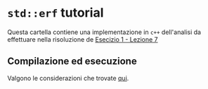 # `std::erf` tutorial

Questa cartella contiene una implementazione in `c++` dell'analisi da effettuare nella risoluzione de [Esecizio 1 - Lezione 7](https://virtuale.unibo.it/mod/resource/view.php?id=352271)

## Compilazione ed esecuzione

Valgono le considerazioni che trovate [qui](1_erf/README.md).
